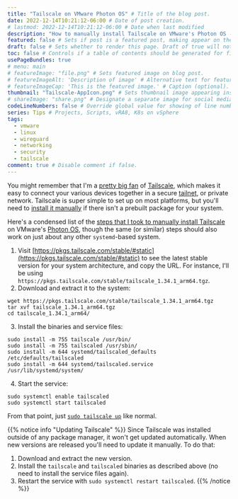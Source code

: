 ```yaml
---
title: "Tailscale on VMware Photon OS" # Title of the blog post.
date: 2022-12-14T10:21:12-06:00 # Date of post creation.
# lastmod: 2022-12-14T10:21:12-06:00 # Date when last modified
description: "How to manually install Tailscale on VMware's Photon OS - or any other systemd-based platform without official Tailscale packages." # Description used for search engine.
featured: false # Sets if post is a featured post, making appear on the home page side bar.
draft: false # Sets whether to render this page. Draft of true will not be rendered.
toc: false # Controls if a table of contents should be generated for first-level links automatically.
usePageBundles: true
# menu: main
# featureImage: "file.png" # Sets featured image on blog post.
# featureImageAlt: 'Description of image' # Alternative text for featured image.
# featureImageCap: 'This is the featured image.' # Caption (optional).
thumbnail: "Tailscale-AppIcon.png" # Sets thumbnail image appearing inside card on homepage.
# shareImage: "share.png" # Designate a separate image for social media sharing.
codeLineNumbers: false # Override global value for showing of line numbers within code block.
series: Tips # Projects, Scripts, vRA8, K8s on vSphere
tags:
  - vmware
  - linux
  - wireguard
  - networking
  - security
  - tailscale
comment: true # Disable comment if false.
---
```

You might remember that I'm a [pretty big fan](/secure-networking-made-simple-with-tailscale/) of [Tailscale](https://tailscale.com), which makes it easy to connect your various devices together in a secure [tailnet](https://tailscale.com/kb/1136/tailnet/), or private network. Tailscale is super simple to set up on most platforms, but you'll need to [install it manually](https://tailscale.com/download/linux/static) if there isn't a prebuilt package for your system. 

Here's a condensed list of the [steps that I took to manually install Tailscale](/esxi-arm-on-quartz64/#installing-tailscale) on VMware's [Photon OS](https://github.com/vmware/photon), though the same (or similar) steps should also work on just about any other `systemd`-based system.

1. Visit [https://pkgs.tailscale.com/stable/#static](https://pkgs.tailscale.com/stable/#static) to see the latest stable version for your system architecture, and copy the URL. For instance, I'll be using `https://pkgs.tailscale.com/stable/tailscale_1.34.1_arm64.tgz`. 
2. Download and extract it to the system:
```shell
wget https://pkgs.tailscale.com/stable/tailscale_1.34.1_arm64.tgz
tar xvf tailscale_1.34.1_arm64.tgz
cd tailscale_1.34.1_arm64/
```
3. Install the binaries and service files:
```shell
sudo install -m 755 tailscale /usr/bin/
sudo install -m 755 tailscaled /usr/sbin/
sudo install -m 644 systemd/tailscaled_defaults /etc/defaults/tailscaled
sudo install -m 644 systemd/tailscaled.service /usr/lib/systemd/system/
```
4. Start the service:
```shell
sudo systemctl enable tailscaled
sudo systemctl start tailscaled
```

From that point, just [`sudo tailscale up`](https://tailscale.com/kb/1080/cli/#up) like normal.

{{% notice info "Updating Tailscale" %}}
Since Tailscale was installed outside of any package manager, it won't get updated automatically. When new versions are released you'll need to update it manually. To do that:
1. Download and extract the new version.
2. Install the `tailscale` and `tailscaled` binaries as described above (no need to install the service files again).
3. Restart the service with `sudo systemctl restart tailscaled`.
{{% /notice %}}
